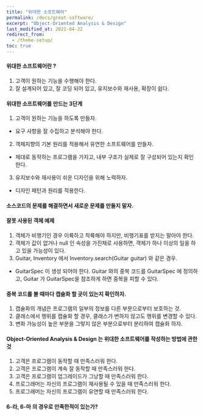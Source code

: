 ```yaml
---
title: "위대한 소프트웨어"
permalink: /docs/great-software/
excerpt: "Object-Oriented Analysis & Design"
last_modified_at: 2021-04-22
redirect_from:
  - /theme-setup/
toc: true
---
```

#### 위대한 소프트웨어란 ?

1. 고객이 원하는 기능을 수행해야 한다.
2. 잘 설계되어 있고, 잘 코딩 되어 있고, 유지보수와 재사용, 확장이 쉽다.

#### 위대한 소프트웨어를 만드는 3단계

1. 고객이 원하는 기능을 하도록 만들자.
  - 요구 사항을 잘 수집하고 분석해야 한다.
2. 객체지향의 기본 원리를 적용해서 유연한 소프트웨어를 만들자.
 - 제대로 동작하는 프로그램을 가지고, 내부 구조가 실제로 잘 구성되어 있는지 확인한다.
3. 유지보수와 재사용이 쉬운 디자인을 위해 노력하자.
 - 디자인 패턴과 원리를 적용한다.

#### 소스코드의 문제를 해결하면서 새로운 문제를 만들지 말자.

#### 잘못 사용된 객체 예제

1. 객체가 비행기인 경우 이륙하고 착륙해야 하지만, 비행기표를 받지는 말아야 한다.
2. 객체가 값이 없거나 null 인 속성을 가진채로 사용하면, 객체가 하나 이상의 일을 하고 있을 가능성이 있다.
3. Guitar, Inventory 에서 Inventory.search(Guitar guitar) 와 같은 경우.
  - GuitarSpec 이 생성 되어야 한다. Guitar 와의 중복 코드를 GuitarSpec 에 정의하고, Guitar 가 GuitarSpec을 참조하게 하면 중복을 피할 수 있다.

#### 중복 코드를 볼 때마다 캡슐화 할 곳이 있는지 확인하자.

1. 캡슐화의 개념은 프로그램의 일부의 정보를 다른 부분으로부터 보호하는 것.
2. 클래스에서 행위를 캡슐화 할 경우, 클래스가 변하지 않고도 행위를 변경할 수 있다.
3. 변화 가능성이 높은 부분을 그렇지 않은 부분으로부터 분리하여 캡슐화 하자.

#### Object-Oriented Analysis & Design 는 위대한 소프트웨어를 작성하는 방법에 관한 것

1. 고객은 프로그램이 동작할 때 만족스러워 한다.
2. 고객은 프로그램이 계속 잘 동작할 때 만족스러워 한다.
3. 고객은 프로그램이 업그레이드가 그낭할 때 만족스러워 한다.
4. 프로그래머는 자신의 프로그램이 재사용될 수 있을 때 만족스러워 한다.
5. 프로그래머는 자신의 프로그램이 유연할 때 만족스러워 한다.

#### 6-라, 6-마 의 경우로 만족한적이 있는가?

